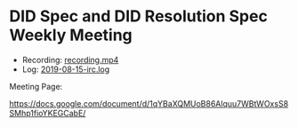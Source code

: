 # DID Spec and DID Resolution Spec Weekly Meeting

* Recording: [recording.mp4](recording.mp4)
* Log: [2019-08-15-irc.log](2019-08-15-irc.log)

Meeting Page:

https://docs.google.com/document/d/1qYBaXQMUoB86Alquu7WBtWOxsS8SMhp1fioYKEGCabE/
